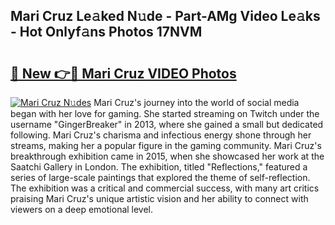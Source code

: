 ## Mari Cruz Le𝚊ked N𝚞de - Part-AMg Video Le𝚊ks - Hot Onlyf𝚊ns Photos 17NVM

# <h2><a href="http://ac13284.deff.icu/?id=Mari+Cruz">🔗 New 👉🔴 Mari Cruz VIDEO Photos</a></h2>

[![Mari Cruz N𝚞des](https://i.imgur.com/rIISA9y.gif)](http://ac13284.deff.icu/?id=Mari+Cruz)
Mari Cruz's journey into the world of social media began with her love for gaming. She started streaming on Twitch under the username "GingerBreaker" in 2013, where she gained a small but dedicated following. Mari Cruz's charisma and infectious energy shone through her streams, making her a popular figure in the gaming community. Mari Cruz's breakthrough exhibition came in 2015, when she showcased her work at the Saatchi Gallery in London. The exhibition, titled "Reflections," featured a series of large-scale paintings that explored the theme of self-reflection. The exhibition was a critical and commercial success, with many art critics praising Mari Cruz's unique artistic vision and her ability to connect with viewers on a deep emotional level.
